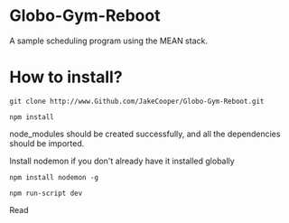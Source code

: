 # Globo-Gym-Reboot
A sample scheduling program using the MEAN stack.

# How to install?

```
git clone http://www.Github.com/JakeCooper/Globo-Gym-Reboot.git
```

```
npm install
```

node_modules should be created successfully, and all the dependencies should be imported.

Install nodemon if you don't already have it installed globally

```
npm install nodemon -g
```

```
npm run-script dev
```

Read